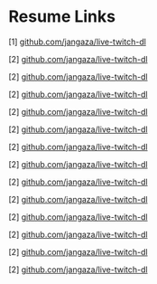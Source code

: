 # Resume Links

[1] [github.com/jangaza/live-twitch-dl](github.com/jangaza/live-twitch-dl)


[2] [github.com/jangaza/live-twitch-dl](github.com/jangaza/live-twitch-dl)


[2] [github.com/jangaza/live-twitch-dl](github.com/jangaza/live-twitch-dl)


[2] [github.com/jangaza/live-twitch-dl](github.com/jangaza/live-twitch-dl)


[2] [github.com/jangaza/live-twitch-dl](github.com/jangaza/live-twitch-dl)


[2] [github.com/jangaza/live-twitch-dl](github.com/jangaza/live-twitch-dl)


[2] [github.com/jangaza/live-twitch-dl](github.com/jangaza/live-twitch-dl)


[2] [github.com/jangaza/live-twitch-dl](github.com/jangaza/live-twitch-dl)


[2] [github.com/jangaza/live-twitch-dl](github.com/jangaza/live-twitch-dl)


[2] [github.com/jangaza/live-twitch-dl](github.com/jangaza/live-twitch-dl)


[2] [github.com/jangaza/live-twitch-dl](github.com/jangaza/live-twitch-dl)


[2] [github.com/jangaza/live-twitch-dl](github.com/jangaza/live-twitch-dl)


[2] [github.com/jangaza/live-twitch-dl](github.com/jangaza/live-twitch-dl)


[2] [github.com/jangaza/live-twitch-dl](github.com/jangaza/live-twitch-dl)



